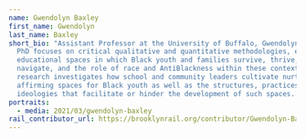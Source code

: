 ```yaml
---
name: Gwendolyn Baxley
first_name: Gwendolyn
last_name: Baxley
short_bio: "Assistant Professor at the University of Buffalo, Gwendolyn Baxley,
  PhD focuses on critical qualitative and quantitative methodologies, exploring
  educational spaces in which Black youth and families survive, thrive, and
  navigate, and the role of race and AntiBlackness within these contexts. Her
  research investigates how school and community leaders cultivate nurturing,
  affirming spaces for Black youth as well as the structures, practices, and
  ideologies that facilitate or hinder the development of such spaces. "
portraits:
  - media: 2021/03/gwendolyn-baxley
rail_contributor_url: https://brooklynrail.org/contributor/Gwendolyn-Baxley
---
```

